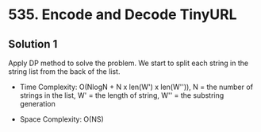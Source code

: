 # 535. Encode and Decode TinyURL

## Solution 1

Apply DP method to solve the problem. We start to split each string in the string list from the back of the list.

* Time Complexity: O(NlogN + N x len(W') x len(W'')), N = the number of strings in the list, W' = the length of string, W'' = the substring generation

* Space Complexity: O(NS)
